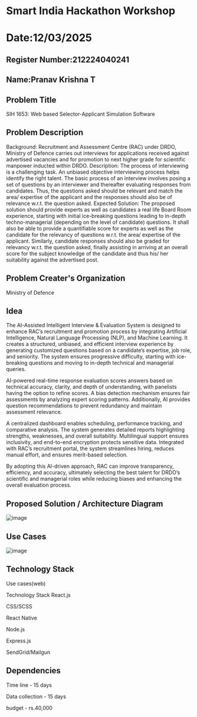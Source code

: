 # Smart India Hackathon Workshop
# Date:12/03/2025
## Register Number:212224040241
## Name:Pranav Krishna T
## Problem Title
SIH 1653: Web based Selector-Applicant Simulation Software
## Problem Description
Background: Recruitment and Assessment Centre (RAC) under DRDO, Ministry of Defence carries out interviews for applications received against advertised vacancies and for promotion to next higher grade for scientific manpower inducted within DRDO. Description: The process of interviewing is a challenging task. An unbiased objective interviewing process helps identify the right talent. The basic process of an interview involves posing a set of questions by an interviewer and thereafter evaluating responses from candidates. Thus, the questions asked should be relevant and match the area/ expertise of the applicant and the responses should also be of relevance w.r.t. the question asked. Expected Solution: The proposed solution should provide experts as well as candidates a real life Board Room experience, starting with initial ice-breaking questions leading to in-depth techno-managerial (depending on the level of candidate) questions. It shall also be able to provide a quantifiable score for experts as well as the candidate for the relevancy of questions w.r.t. the area/ expertise of the applicant. Similarly, candidate responses should also be graded for relevancy w.r.t. the question asked, finally assisting in arriving at an overall score for the subject knowledge of the candidate and thus his/ her suitability against the advertised post.

## Problem Creater's Organization
Ministry of Defence

## Idea

The AI-Assisted Intelligent Interview & Evaluation System is designed to enhance RAC’s recruitment and promotion process by integrating Artificial Intelligence, Natural Language Processing (NLP), and Machine Learning. It creates a structured, unbiased, and efficient interview experience by generating customized questions based on a candidate’s expertise, job role, and seniority. The system ensures progressive difficulty, starting with ice-breaking questions and moving to in-depth technical and managerial queries.

AI-powered real-time response evaluation scores answers based on technical accuracy, clarity, and depth of understanding, with panelists having the option to refine scores. A bias detection mechanism ensures fair assessments by analyzing expert scoring patterns. Additionally, AI provides question recommendations to prevent redundancy and maintain assessment relevance.

A centralized dashboard enables scheduling, performance tracking, and comparative analysis. The system generates detailed reports highlighting strengths, weaknesses, and overall suitability. Multilingual support ensures inclusivity, and end-to-end encryption protects sensitive data. Integrated with RAC’s recruitment portal, the system streamlines hiring, reduces manual effort, and ensures merit-based selection.

By adopting this AI-driven approach, RAC can improve transparency, efficiency, and accuracy, ultimately selecting the best talent for DRDO’s scientific and managerial roles while reducing biases and enhancing the overall evaluation process.



## Proposed Solution / Architecture Diagram
![image](https://github.com/user-attachments/assets/99f22e51-b05a-427e-a569-f2b8378e9086)

## Use Cases
![image](https://github.com/user-attachments/assets/b3493ac1-7f9a-45d3-8b18-3030bc0663c7)



## Technology Stack
Use cases(web)

Technology Stack React.js

CSS/SCSS

React Native

Node.js

Express.js

SendGrid/Mailgun


## Dependencies
Time line - 15 days

Data collection - 15 days

budget - rs.40,000


